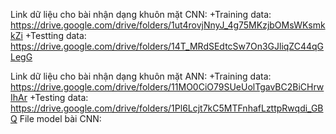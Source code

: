 Link dữ liệu cho bài nhận dạng khuôn mặt CNN: +Training data: https://drive.google.com/drive/folders/1ut4rovjNnyJ_4g75MKzjbOMsWKsmkkZi
                                              +Testting data: https://drive.google.com/drive/folders/14T_MRdSEdtcSw7On3GJliqZC44qGLegG
                                             
Link dữ liệu cho bài nhận dạng khuôn mặt ANN: +Training data: https://drive.google.com/drive/folders/11MO0CiO79SUeUolTgavBC2BiCHrwIhAr
                                              +Testing data: https://drive.google.com/drive/folders/1Pl6Lcjt7kC5MTFnhafLzttpRwqdi_GBQ
File model bài CNN: 

